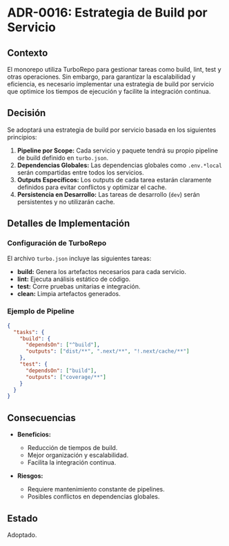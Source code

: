 # ADR-0016: Estrategia de Build por Servicio

## Contexto

El monorepo utiliza TurboRepo para gestionar tareas como build, lint, test y otras operaciones. Sin embargo, para garantizar la escalabilidad y eficiencia, es necesario implementar una estrategia de build por servicio que optimice los tiempos de ejecución y facilite la integración continua.

## Decisión

Se adoptará una estrategia de build por servicio basada en los siguientes principios:

1. **Pipeline por Scope:** Cada servicio y paquete tendrá su propio pipeline de build definido en `turbo.json`.
2. **Dependencias Globales:** Las dependencias globales como `.env.*local` serán compartidas entre todos los servicios.
3. **Outputs Específicos:** Los outputs de cada tarea estarán claramente definidos para evitar conflictos y optimizar el cache.
4. **Persistencia en Desarrollo:** Las tareas de desarrollo (`dev`) serán persistentes y no utilizarán cache.

## Detalles de Implementación

### Configuración de TurboRepo

El archivo `turbo.json` incluye las siguientes tareas:

- **build:** Genera los artefactos necesarios para cada servicio.
- **lint:** Ejecuta análisis estático de código.
- **test:** Corre pruebas unitarias e integración.
- **clean:** Limpia artefactos generados.

### Ejemplo de Pipeline

```json
{
  "tasks": {
    "build": {
      "dependsOn": ["^build"],
      "outputs": ["dist/**", ".next/**", "!.next/cache/**"]
    },
    "test": {
      "dependsOn": ["build"],
      "outputs": ["coverage/**"]
    }
  }
}
```

## Consecuencias

- **Beneficios:**
  - Reducción de tiempos de build.
  - Mejor organización y escalabilidad.
  - Facilita la integración continua.

- **Riesgos:**
  - Requiere mantenimiento constante de pipelines.
  - Posibles conflictos en dependencias globales.

## Estado

Adoptado.
